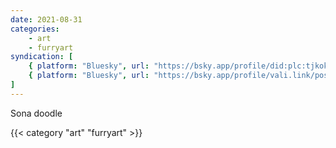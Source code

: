 ```yaml
---
date: 2021-08-31
categories:
    - art
    - furryart
syndication: [
    { platform: "Bluesky", url: "https://bsky.app/profile/did:plc:tjkokzqdnfzzlaxdjjzzzi5b/post/3k5dsuxbpcj2r", hidden: true },
    { platform: "Bluesky", url: "https://bsky.app/profile/vali.link/post/3k5dsuxbpcj2r" }
]
---
```

Sona doodle

{{< category "art" "furryart" >}}
